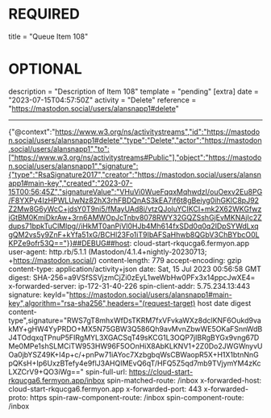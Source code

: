 
# REQUIRED
title = "Queue Item 108"
# OPTIONAL
description = "Description of Item 108"
template = "pending"
[extra]
date = "2023-07-15T04:57:50Z"
activity = "Delete"
reference = "https://mastodon.social/users/alansnapp1#delete"

---
{"@context":"https://www.w3.org/ns/activitystreams","id":"https://mastodon.social/users/alansnapp1#delete","type":"Delete","actor":"https://mastodon.social/users/alansnapp1","to":["https://www.w3.org/ns/activitystreams#Public"],"object":"https://mastodon.social/users/alansnapp1","signature":{"type":"RsaSignature2017","creator":"https://mastodon.social/users/alansnapp1#main-key","created":"2023-07-15T00:56:45Z","signatureValue":"VHuVi0WueFqqxMqhwdzI/ouOexv2Eu8PG/F8YXPy4IzHPWLUwNz82hX3rhFBDQnAS3kEA7if6t8gBeiyg0ihGKlC8pJ92Z2Mw8G6yWcC+jdsY0T9ni5/fMayUAd8i/vtzQJoluYCIKCI+mk2X62WKGfwziGtBM0KmiDkrAw+3rn6AMWOpJcTnbv8078RWY32GQZSshGjEvMKNAjIc2Zdups71bpkTuClMlpg//iHkMT0anPjVl0HJb4Mh614fxSDd0q0q2IDpSYWdLxqgQM2vs5y9ZnF+kYfa51xG/BCHl23Fo1iT9IbAFSaHhwb8QGbV3ChBYbcO0LKPZe9ofr53Q=="}}##DEBUG##host: cloud-start-rkqucga6.fermyon.app
user-agent: http.rb/5.1.1 (Mastodon/4.1.4+nightly-20230713; +https://mastodon.social/)
content-length: 779
accept-encoding: gzip
content-type: application/activity+json
date: Sat, 15 Jul 2023 00:56:58 GMT
digest: SHA-256=a9VSfSSVjzmCjZi0zEyL1weWbHw0PFx3x14ppcJwXE4=
x-forwarded-server: ip-172-31-40-226
spin-client-addr: 5.75.234.13:443
signature: keyId="https://mastodon.social/users/alansnapp1#main-key",algorithm="rsa-sha256",headers="(request-target) host date digest content-type",signature="RWS7gT8mhxWfDsTKRM7fxVFvkaWXz8dclKNF6Oukd9vakMY+gHW4YyPRDO+MX5N75GBW3Q586Qh9avMvnZbwWE5OKaFSnnWdBJ4TOdqxqTPnuP5FIRgMYL3XGACSqT49sKCG1L3OQP7jIBRgBYGx9vng67DMe0MPe1shSLMCiTW953HW96F5OOnHiX8AbKLKNV1+2Z0Do2JWGWnyvUOa0jbYSZ49K+I4p+c/+pnPw71iAYoc7XzbgbqWsCBWaopR5X+H1X1btnNnGpQKsH+Ip6UxzBTefy4e9flJ3AHQIMEvQ6qT/HFQ5Z5qd7mb9TVjymYM4zKcLXZCrV9+QO3iWg=="
spin-full-url: https://cloud-start-rkqucga6.fermyon.app/inbox
spin-matched-route: /inbox
x-forwarded-host: cloud-start-rkqucga6.fermyon.app
x-forwarded-port: 443
x-forwarded-proto: https
spin-raw-component-route: /inbox
spin-component-route: /inbox

